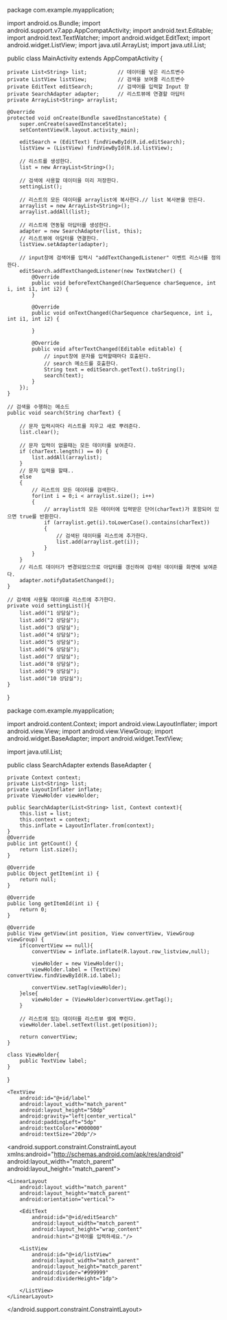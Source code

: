 package com.example.myapplication;

import android.os.Bundle;
import android.support.v7.app.AppCompatActivity;
import android.text.Editable;
import android.text.TextWatcher;
import android.widget.EditText;
import android.widget.ListView;
import java.util.ArrayList;
import java.util.List;

public class MainActivity extends AppCompatActivity {

    private List<String> list;          // 데이터를 넣은 리스트변수
    private ListView listView;          // 검색을 보여줄 리스트변수
    private EditText editSearch;        // 검색어를 입력할 Input 창
    private SearchAdapter adapter;      // 리스트뷰에 연결할 아답터
    private ArrayList<String> arraylist;

    @Override
    protected void onCreate(Bundle savedInstanceState) {
        super.onCreate(savedInstanceState);
        setContentView(R.layout.activity_main);

        editSearch = (EditText) findViewById(R.id.editSearch);
        listView = (ListView) findViewById(R.id.listView);

        // 리스트를 생성한다.
        list = new ArrayList<String>();

        // 검색에 사용할 데이터을 미리 저장한다.
        settingList();

        // 리스트의 모든 데이터를 arraylist에 복사한다.// list 복사본을 만든다.
        arraylist = new ArrayList<String>();
        arraylist.addAll(list);

        // 리스트에 연동될 아답터를 생성한다.
        adapter = new SearchAdapter(list, this);
        // 리스트뷰에 아답터를 연결한다.
        listView.setAdapter(adapter);

        // input창에 검색어를 입력시 "addTextChangedListener" 이벤트 리스너를 정의한다.
        editSearch.addTextChangedListener(new TextWatcher() {
            @Override
            public void beforeTextChanged(CharSequence charSequence, int i, int i1, int i2) {
            }

            @Override
            public void onTextChanged(CharSequence charSequence, int i, int i1, int i2) {

            }

            @Override
            public void afterTextChanged(Editable editable) {
                // input창에 문자를 입력할때마다 호출된다.
                // search 메소드를 호출한다.
                String text = editSearch.getText().toString();
                search(text);
            }
        });
    }

    // 검색을 수행하는 메소드
    public void search(String charText) {

        // 문자 입력시마다 리스트를 지우고 새로 뿌려준다.
        list.clear();

        // 문자 입력이 없을때는 모든 데이터를 보여준다.
        if (charText.length() == 0) {
            list.addAll(arraylist);
        }
        // 문자 입력을 할때..
        else
        {
            // 리스트의 모든 데이터를 검색한다.
            for(int i = 0;i < arraylist.size(); i++)
            {
                // arraylist의 모든 데이터에 입력받은 단어(charText)가 포함되어 있으면 true를 반환한다.
                if (arraylist.get(i).toLowerCase().contains(charText))
                {
                    // 검색된 데이터를 리스트에 추가한다.
                    list.add(arraylist.get(i));
                }
            }
        }
        // 리스트 데이터가 변경되었으므로 아답터를 갱신하여 검색된 데이터를 화면에 보여준다.
        adapter.notifyDataSetChanged();
    }

    // 검색에 사용될 데이터를 리스트에 추가한다.
    private void settingList(){
        list.add("1 상담실");
        list.add("2 상담실");
        list.add("3 상담실");
        list.add("4 상담실");
        list.add("5 상담실");
        list.add("6 상담실");
        list.add("7 상담실");
        list.add("8 상담실");
        list.add("9 상담실");
        list.add("10 상담실");
    }
}


package com.example.myapplication;

import android.content.Context;
import android.view.LayoutInflater;
import android.view.View;
import android.view.ViewGroup;
import android.widget.BaseAdapter;
import android.widget.TextView;

import java.util.List;


public class SearchAdapter extends BaseAdapter {

    private Context context;
    private List<String> list;
    private LayoutInflater inflate;
    private ViewHolder viewHolder;

    public SearchAdapter(List<String> list, Context context){
        this.list = list;
        this.context = context;
        this.inflate = LayoutInflater.from(context);
    }
    @Override
    public int getCount() {
        return list.size();
    }

    @Override
    public Object getItem(int i) {
        return null;
    }

    @Override
    public long getItemId(int i) {
        return 0;
    }

    @Override
    public View getView(int position, View convertView, ViewGroup viewGroup) {
        if(convertView == null){
            convertView = inflate.inflate(R.layout.row_listview,null);

            viewHolder = new ViewHolder();
            viewHolder.label = (TextView) convertView.findViewById(R.id.label);

            convertView.setTag(viewHolder);
        }else{
            viewHolder = (ViewHolder)convertView.getTag();
        }

        // 리스트에 있는 데이터를 리스트뷰 셀에 뿌린다.
        viewHolder.label.setText(list.get(position));

        return convertView;
    }

    class ViewHolder{
        public TextView label;
    }

}



<?xml version="1.0" encoding="utf-8"?>
<LinearLayout xmlns:android="http://schemas.android.com/apk/res/android"
    android:orientation="vertical" android:layout_width="match_parent"
    android:layout_height="match_parent">

    <TextView
        android:id="@+id/label"
        android:layout_width="match_parent"
        android:layout_height="50dp"
        android:gravity="left|center_vertical"
        android:paddingLeft="5dp"
        android:textColor="#000000"
        android:textSize="20dp"/>

</LinearLayout>


<?xml version="1.0" encoding="utf-8"?>
<android.support.constraint.ConstraintLayout
    xmlns:android="http://schemas.android.com/apk/res/android"
    android:layout_width="match_parent"
    android:layout_height="match_parent">

    <LinearLayout
        android:layout_width="match_parent"
        android:layout_height="match_parent"
        android:orientation="vertical">

        <EditText
            android:id="@+id/editSearch"
            android:layout_width="match_parent"
            android:layout_height="wrap_content"
            android:hint="검색어를 입력하세요."/>

        <ListView
            android:id="@+id/listView"
            android:layout_width="match_parent"
            android:layout_height="match_parent"
            android:divider="#999999"
            android:dividerHeight="1dp">

        </ListView>
    </LinearLayout>
</android.support.constraint.ConstraintLayout>
